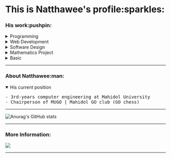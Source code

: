 <h1>This is Natthawee's profile:sparkles:</h1>

<h3>His work:pushpin:</h3>

<details  ><summary>Programming</summary>
  <ul>
    <details open><summary>Python</summary>
      <ul>
        <li><a href='https://github.com/etnk125/borntoDev-devlab'>DevLab</a></li>
        <li><a href='https://github.com/etnk125/Codewar'>CodeWar</a></li>
        <li><a href='https://github.com/etnk125/borntoDev-devlab'>Backend simply recursive</a></li>
      </ul>
    </details>
    <details open><summary>C/C++</summary>
      <ul>
        <li><a href='https://github.com/etnk125/POSN-second-camp'>POSN 2nd-camp</a></li>
        <li><a href='https://github.com/etnk125/POSN-first-camp'>POSN 1st-camp </a></li>
        <li><a href='https://github.com/etnk125/Programming.in.th'>Programming.in.th</a></li>
        <li><a href='https://github.com/etnk125/Odious-Game'>Odious-Game</a></li>
        <li><a href='https://github.com/etnk125/Let-endure-together-to-overcome-the-COVID-19-crisis'>Let-endure-together-to-overcome-the-COVID-19-crisis</a></li>
      </ul>
    </details>
    <details open><summary>Java</summary>
      <ul>
        <li><a href='https://github.com/etnk125/Lights-Out-Puzzle'>Lights Out Puzzle </a></li>
        <li><a href='https://github.com/etnk125/Swinging-Monkey-Puzzle'>Swinging Monkey Puzzle</a></li>
        <li><a href='https://github.com/etnk125/Chushajo'>Chushajo</a></li>
      </ul>
    </details>
    
  </ul>
</details>
<details><summary>Web Development </summary>
  <ul>
    <li><a href='https://github.com/etnk125/YAHTZEE'>YAHTZEE</a></li>
    <li><a href='https://github.com/etnk125/GPACalculator'>GPA calculator with bootstrap</a></li>
    <li><a href='https://github.com/etnk125/EGCO427-WebProgramming'>Web programming classwork</a></li>
    <li><a href='https://github.com/etnk125/lmwn-frontend-asg'>1st React Project | Search API(In private ,Now mocking data)</a></li>
  </ul>
</details>

<details ><summary>Software Design </summary>
  <ul>
    <li><a href='https://github.com/etnk125/Tram_tracking_draft'> Tram Tracking Software Design</a></li>
  </ul>
</details>
<details ><summary>Mathematics Project</summary><ul>
    <li><a href='https://github.com/etnk125/The-Study-of-Mathematical-Relationship-from-Desperado-Puzzle'> The Study of Mathematical Relationship from Desperado Puzzle | Got 2 Awards </a></li>
</ul></details>
<details ><summary>Basic</summary><ul>
    <li><a href='https://www.linkedin.com/learning/certificates/93ffcef5fa32b4f5039acb557ca84e47981a33f9c53c6e11d534f1b851574c6c?u=91782594'>C# Essential Training: 1 Syntax and Object Oriented Programming </a></li>
    <li><a href='https://1drv.ms/b/s!AkRtnJW9rWB0h2n9noI3KA7XWLBk'>Essential SQL for Everyone</a></li>
</ul></details>

---

<h3>About Natthawee:man:</h3>
<details open><summary>His current position</summary>
<pre>
- 3rd-years computer engineering at Mahidol University
- Chairperson of MUGO | Mahidol GO club (GO chess)
</pre>
</details>

---

![Anurag's GitHub stats](https://github-readme-stats.vercel.app/api?username=etnk125&show_icons=true&theme=vision-friendly-dark&hide_border=true&border_radius=15)

---

<h3 >More Information:</h3> 
<a href='https://www.linkedin.com/in/etnk125'>
<img src='https://img.shields.io/badge/linkedin-%230077B5.svg?style=for-the-badge&logo=linkedin&logoColor=white'>
</a>

---

